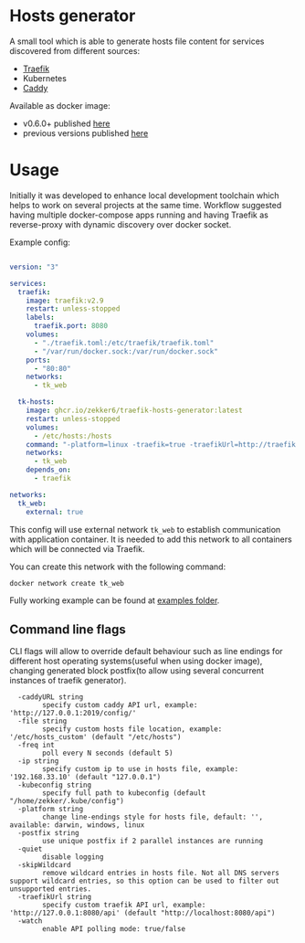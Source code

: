 # Hosts generator

A small tool which is able to generate hosts file content for services discovered from different sources:
* [Traefik](https://traefik.io)
* Kubernetes
* [Caddy](https://caddyserver.com/)

Available as docker image:
- v0.6.0+ published [here](https://github.com/zekker6/hosts-generator/pkgs/container/hosts-generator)
- previous versions published [here](https://github.com/users/zekker6/packages/container/package/traefik-hosts-generator)

# Usage

Initially it was developed to enhance local development toolchain which helps to work on several projects at the same time. Workflow suggested having multiple docker-compose apps running and having Traefik as reverse-proxy with dynamic discovery over docker socket.

Example config:
```yaml

version: "3"

services:
  traefik:
    image: traefik:v2.9
    restart: unless-stopped
    labels:
      traefik.port: 8080
    volumes:
      - "./traefik.toml:/etc/traefik/traefik.toml"
      - "/var/run/docker.sock:/var/run/docker.sock"
    ports:
      - "80:80"
    networks:
      - tk_web

  tk-hosts:
    image: ghcr.io/zekker6/traefik-hosts-generator:latest
    restart: unless-stopped
    volumes:
      - /etc/hosts:/hosts
    command: "-platform=linux -traefik=true -traefikUrl=http://traefik:8080/api -file=/hosts -watch=true -freq=10"
    networks:
      - tk_web
    depends_on:
      - traefik

networks:
  tk_web:
    external: true
```

This config will use external network `tk_web` to establish communication with application container.
It is needed to add this network to all containers which will be connected via Traefik.

You can create this network with the following command:

```sh
docker network create tk_web
```

Fully working example can be found at [examples folder](example/).

## Command line flags

CLI flags will allow to override default behaviour such as line endings for different host operating systems(useful when using docker image), changing generated block postfix(to allow using several concurrent instances of traefik generator).

```
  -caddyURL string
        specify custom caddy API url, example: 'http://127.0.0.1:2019/config/'
  -file string
        specify custom hosts file location, example: '/etc/hosts_custom' (default "/etc/hosts")
  -freq int
        poll every N seconds (default 5)
  -ip string
        specify custom ip to use in hosts file, example: '192.168.33.10' (default "127.0.0.1")
  -kubeconfig string
        specify full path to kubeconfig (default "/home/zekker/.kube/config")
  -platform string
        change line-endings style for hosts file, default: '', available: darwin, windows, linux
  -postfix string
        use unique postfix if 2 parallel instances are running
  -quiet
        disable logging
  -skipWildcard
        remove wildcard entries in hosts file. Not all DNS servers support wildcard entries, so this option can be used to filter out unsupported entries.
  -traefikUrl string
        specify custom traefik API url, example: 'http://127.0.0.1:8080/api' (default "http://localhost:8080/api")
  -watch
        enable API polling mode: true/false
```
